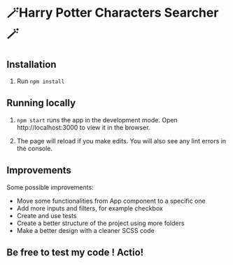 # 🪄Harry Potter Characters Searcher🪄

## Installation

1. Run `npm install` 

## Running locally

1. `npm start` runs the app in the development mode.
Open http://localhost:3000 to view it in the browser.

2. The page will reload if you make edits.
You will also see any lint errors in the console.

## Improvements

Some possible improvements:
- Move some functionalities from App component to a specific one
- Add more inputs and filters, for example checkbox
- Create and use tests
- Create a better structure of the project using more folders
- Make a better design with a cleaner SCSS code

## Be free to test my code ! Actio!
